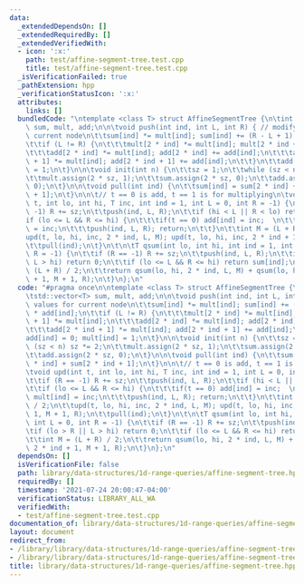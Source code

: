 ```yaml
---
data:
  _extendedDependsOn: []
  _extendedRequiredBy: []
  _extendedVerifiedWith:
  - icon: ':x:'
    path: test/affine-segment-tree.test.cpp
    title: test/affine-segment-tree.test.cpp
  _isVerificationFailed: true
  _pathExtension: hpp
  _verificationStatusIcon: ':x:'
  attributes:
    links: []
  bundledCode: "\ntemplate <class T> struct AffineSegmentTree {\n\tint sz;\n\tstd::vector<T>\
    \ sum, mult, add;\n\n\tvoid push(int ind, int L, int R) { // modify values for\
    \ current node\n\t\tsum[ind] *= mult[ind]; sum[ind] += (R - L + 1) * add[ind];\n\
    \t\tif (L != R) {\n\t\t\tmult[2 * ind] *= mult[ind]; mult[2 * ind + 1] *= mult[ind];\n\
    \t\t\tadd[2 * ind] *= mult[ind]; add[2 * ind] += add[ind];\n\t\t\tadd[2 * ind\
    \ + 1] *= mult[ind]; add[2 * ind + 1] += add[ind];\n\t\t}\n\t\tadd[ind] = 0; mult[ind]\
    \ = 1;\n\t}\n\n\tvoid init(int n) {\n\t\tsz = 1;\n\t\twhile (sz < n) sz *= 2;\n\
    \t\tmult.assign(2 * sz, 1);\n\t\tsum.assign(2 * sz, 0);\n\t\tadd.assign(2 * sz,\
    \ 0);\n\t}\n\n\tvoid pull(int ind) {\n\t\tsum[ind] = sum[2 * ind] + sum[2 * ind\
    \ + 1];\n\t}\n\n\t// t == 0 is add, t == 1 is for multiplying\n\tvoid upd(int\
    \ t, int lo, int hi, T inc, int ind = 1, int L = 0, int R = -1) {\n\t\tif (R ==\
    \ -1) R += sz;\n\t\tpush(ind, L, R);\n\t\tif (hi < L || R < lo) return;\n\t\t\
    if (lo <= L && R <= hi) {\n\t\t\tif(t == 0) add[ind] = inc;  \n\t\t\telse mult[ind]\
    \ = inc;\n\t\t\tpush(ind, L, R); return;\n\t\t}\n\t\tint M = (L + R) / 2;\n\t\t\
    upd(t, lo, hi, inc, 2 * ind, L, M); upd(t, lo, hi, inc, 2 * ind + 1, M + 1, R);\n\
    \t\tpull(ind);\n\t}\n\t\n\tT qsum(int lo, int hi, int ind = 1, int L = 0, int\
    \ R = -1) {\n\t\tif (R == -1) R += sz;\n\t\tpush(ind, L, R);\n\t\tif (lo > R ||\
    \ L > hi) return 0;\n\t\tif (lo <= L && R <= hi) return sum[ind];\n\t\tint M =\
    \ (L + R) / 2;\n\t\treturn qsum(lo, hi, 2 * ind, L, M) + qsum(lo, hi, 2 * ind\
    \ + 1, M + 1, R);\n\t}\n};\n"
  code: "#pragma once\n\ntemplate <class T> struct AffineSegmentTree {\n\tint sz;\n\
    \tstd::vector<T> sum, mult, add;\n\n\tvoid push(int ind, int L, int R) { // modify\
    \ values for current node\n\t\tsum[ind] *= mult[ind]; sum[ind] += (R - L + 1)\
    \ * add[ind];\n\t\tif (L != R) {\n\t\t\tmult[2 * ind] *= mult[ind]; mult[2 * ind\
    \ + 1] *= mult[ind];\n\t\t\tadd[2 * ind] *= mult[ind]; add[2 * ind] += add[ind];\n\
    \t\t\tadd[2 * ind + 1] *= mult[ind]; add[2 * ind + 1] += add[ind];\n\t\t}\n\t\t\
    add[ind] = 0; mult[ind] = 1;\n\t}\n\n\tvoid init(int n) {\n\t\tsz = 1;\n\t\twhile\
    \ (sz < n) sz *= 2;\n\t\tmult.assign(2 * sz, 1);\n\t\tsum.assign(2 * sz, 0);\n\
    \t\tadd.assign(2 * sz, 0);\n\t}\n\n\tvoid pull(int ind) {\n\t\tsum[ind] = sum[2\
    \ * ind] + sum[2 * ind + 1];\n\t}\n\n\t// t == 0 is add, t == 1 is for multiplying\n\
    \tvoid upd(int t, int lo, int hi, T inc, int ind = 1, int L = 0, int R = -1) {\n\
    \t\tif (R == -1) R += sz;\n\t\tpush(ind, L, R);\n\t\tif (hi < L || R < lo) return;\n\
    \t\tif (lo <= L && R <= hi) {\n\t\t\tif(t == 0) add[ind] = inc;  \n\t\t\telse\
    \ mult[ind] = inc;\n\t\t\tpush(ind, L, R); return;\n\t\t}\n\t\tint M = (L + R)\
    \ / 2;\n\t\tupd(t, lo, hi, inc, 2 * ind, L, M); upd(t, lo, hi, inc, 2 * ind +\
    \ 1, M + 1, R);\n\t\tpull(ind);\n\t}\n\t\n\tT qsum(int lo, int hi, int ind = 1,\
    \ int L = 0, int R = -1) {\n\t\tif (R == -1) R += sz;\n\t\tpush(ind, L, R);\n\t\
    \tif (lo > R || L > hi) return 0;\n\t\tif (lo <= L && R <= hi) return sum[ind];\n\
    \t\tint M = (L + R) / 2;\n\t\treturn qsum(lo, hi, 2 * ind, L, M) + qsum(lo, hi,\
    \ 2 * ind + 1, M + 1, R);\n\t}\n};\n"
  dependsOn: []
  isVerificationFile: false
  path: library/data-structures/1d-range-queries/affine-segment-tree.hpp
  requiredBy: []
  timestamp: '2021-07-24 20:00:47-04:00'
  verificationStatus: LIBRARY_ALL_WA
  verifiedWith:
  - test/affine-segment-tree.test.cpp
documentation_of: library/data-structures/1d-range-queries/affine-segment-tree.hpp
layout: document
redirect_from:
- /library/library/data-structures/1d-range-queries/affine-segment-tree.hpp
- /library/library/data-structures/1d-range-queries/affine-segment-tree.hpp.html
title: library/data-structures/1d-range-queries/affine-segment-tree.hpp
---
```

